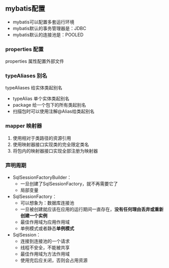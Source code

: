 ## mybatis配置
- mybatis可以配置多套运行环境
- mybatis默认的事务管理器是：JDBC
- mybatis默认的连接池是：POOLED

### properties 配置
properties 属性配置外部文件

### typeAliases 别名
typeAliases 给实体类起别名
   - typeAlias 单个实体类起别名
   - package 给一个包下的所有类起别名
   - 扫描包时可以使用注解@Alias给类起别名

### mapper 映射器
1. 使用相对于类路径的资源引用
2. 使用映射器接口实现类的完全限定类名
3. 将包内的映射器接口实现全部注册为映射器

### 声明周期
- SqlSessionFactoryBuilder：
    - 一旦创建了SqlSessionFactory，就不再需要它了
    - 局部变量
- SqlSessionFactory：
    - 可以想象为：数据库连接池
    - 一旦被创建就应该在应用的运行期间一直存在，**没有任何理由丢弃或重新创建一个实例**
    - 最佳作用域为应用作用域
    - 单例模式或者静态**单例模式**
- SqlSession：
    - 连接到连接池的一个请求
    - 线程不安全，不能被共享
    - 最佳作用域为方法作用域
    - 使用完后应关闭，否则会占用资源
